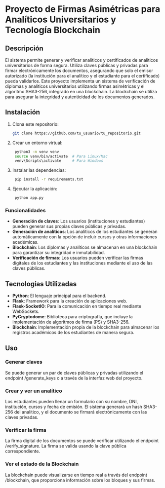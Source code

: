 # Proyecto de Firmas Asimétricas para Analíticos Universitarios y Tecnología Blockchain
   
## Descripción

El sistema permite generar y verificar analíticos y certificados de analiticos universitarios de forma segura. Utiliza claves públicas y privadas para firmar electrónicamente los documentos, asegurando que solo el emisor autorizado (la institución para el analítico y el estudiante para el certificado) pueda validarlos. 
Este proyecto implementa un sistema de verificación de diplomas y analíticos universitarios utilizando firmas asimétricas y el algoritmo SHA3-256, integrado en una blockchain. La blockchain se utiliza para asegurar la integridad y autenticidad de los documentos generados.


## Instalación

1. Clona este repositorio:
   ```bash
   git clone https://github.com/tu_usuario/tu_repositorio.git
2. Crear un entorno virtual:
   ```bash
    python3 -m venv venv
    source venv/bin/activate  # Para Linux/Mac
    venv\Scripts\activate     # Para Windows
3. Instalar las dependencias:
   ```bash
    pip install -r requirements.txt
4. Ejecutar la aplicación:
   ```bash
    python app.py


### Funcionalidades

- **Generación de claves**: Los usuarios (instituciones y estudiantes) pueden generar sus propias claves públicas y privadas.
- **Generación de analíticos**: Los analíticos de los estudiantes se generan automáticamente con la opción de incluir cursos y otras informaciones académicas.
- **Blockchain**: Los diplomas y analíticos se almacenan en una blockchain para garantizar su integridad e inmutabilidad.
- **Verificación de firmas**: Los usuarios pueden verificar las firmas digitales de los estudiantes y las instituciones mediante el uso de las claves públicas.
  
## Tecnologías Utilizadas

- **Python**: El lenguaje principal para el backend.
- **Flask**: Framework para la creación de aplicaciones web.
- **Flask-SocketIO**: Para la comunicación en tiempo real mediante WebSockets.
- **PyCryptodome**: Biblioteca para criptografía, que incluye la implementación de algoritmos de firma (PS) y SHA3-256.
- **Blockchain**: Implementación propia de la blockchain para almacenar los registros académicos de los estudiantes de manera segura.


## Uso
### Generar claves
Se puede generar un par de claves públicas y privadas utilizando el endpoint /generate_keys o a través de la interfaz web del proyecto.

### Crear y ver un analítico
Los estudiantes pueden llenar un formulario con su nombre, DNI, institución, cursos y fecha de emisión. El sistema generará un hash SHA3-256 del analítico, y el documento se firmará electrónicamente con las claves privadas.

### Verificar la firma
La firma digital de los documentos se puede verificar utilizando el endpoint /verify_signature. La firma se valida usando la clave pública correspondiente.

### Ver el estado de la Blockchain
La blockchain puede visualizarse en tiempo real a través del endpoint /blockchain, que proporciona información sobre los bloques y sus firmas.
